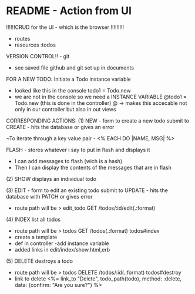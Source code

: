 # README - Action from UI

!!!!!!CRUD for the UI - which is the browser !!!!!!!!!

- routes
- resources :todos

VERSION CONTROL!! - git 
- see saved file github and git set up in documents


FOR A NEW TODO:
Initiate a Todo instance variable
- looked like this in the console
    todo1 = Todo.new
- we are not in the console so we need a INSTANCE VARIABLE
    @todo1 = Todo.new (this is done in the controller)
    @ -> makes this accecable not only in our controller but also in out views



CORRESPONDING ACTIONS:
(1) NEW - form to create a new todo
submit to CREATE  - hits the database or gives an error

~To iterate through a key value pair - <% EACH DO |NAME, MSG| %>

FLASH - stores whatever i say to put in flash and displays it
- I can add messages to flash (wich is a hash)
- Then I can display the contents of the messages that are in flash

(2) SHOW
displays an individual todo

(3) EDIT - form to edit an existing todo
submit to UPDATE - hits the database with PATCH or gives error
- route path will be > edit_todo GET    /todos/:id/edit(.:format)   

(4) INDEX
list all todos
- route path will be > todos GET    /todos(.:format)  todos#index
- create a template
- def in controller -add instance variable
- added links in edit/index/show.html,erb

(5) DELETE
destroys a todo
- route path will be > todos DELETE    /todos/:id(.:format)  todos#destroy
- link to delete 
    <td><%= link_to "Delete", todo_path(todo), method: :delete, data: {confirm: "Are you sure?"} %></td>
